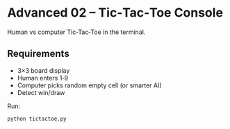 # Advanced 02 – Tic‑Tac‑Toe Console

Human vs computer Tic‑Tac‑Toe in the terminal.

## Requirements

* 3×3 board display
* Human enters 1‑9
* Computer picks random empty cell (or smarter AI)
* Detect win/draw

Run:

```bash
python tictactoe.py
```
